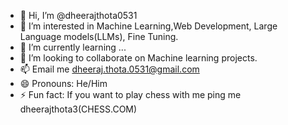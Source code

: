 - 👋 Hi, I’m @dheerajthota0531
- 👀 I’m interested in Machine Learning,Web Development, Large Language models(LLMs), Fine Tuning.
- 🌱 I’m currently learning ...
- 💞️ I’m looking to collaborate on Machine learning projects.
- 📫 Email me dheeraj.thota.0531@gmail.com
- 😄 Pronouns: He/Him
- ⚡ Fun fact: If you want to play chess with me ping me dheerajthota3(CHESS.COM)

<!---
dheerajthota0531/dheerajthota0531 is a ✨ special ✨ repository because its `README.md` (this file) appears on your GitHub profile.
You can click the Preview link to take a look at your changes.
--->
